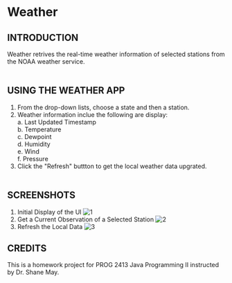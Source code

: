 # Weather


## INTRODUCTION
Weather retrives the real-time weather information of selected stations from the NOAA weather service.<br><br>


## USING THE WEATHER APP
1. From the drop-down lists, choose a state and then a station.
2. Weather information inclue the following are display:<br>
    a. Last Updated Timestamp<br>
    b. Temperature<br>
    c. Dewpoint<br>
    d. Humidity<br>
    e. Wind<br>
    f. Pressure<br>
3. Click the "Refresh" buttton to get the local weather data upgrated.<br><br>


## SCREENSHOTS
1. Initial Display of the UI
![1](https://user-images.githubusercontent.com/59341597/102694861-5853bb80-41e9-11eb-80f2-b96efeaa66b5.JPG)<br>
2. Get a Current Observation of a Selected Station
![2](https://user-images.githubusercontent.com/59341597/102694879-7c170180-41e9-11eb-96ed-82d2ce3f78e2.JPG)<br>
3. Refresh the Local Data
![3](https://user-images.githubusercontent.com/59341597/102694887-8cc77780-41e9-11eb-8c00-8f7b6de27467.JPG)<br>


## CREDITS
This is a homework project for PROG 2413 Java Programming II instructed by Dr. Shane May.
